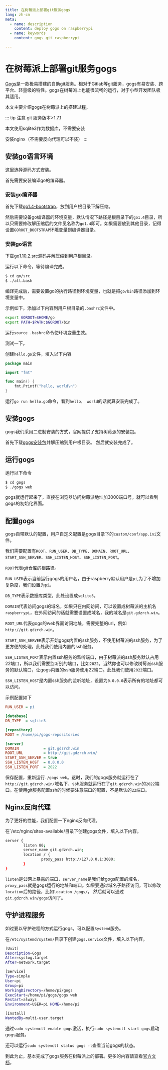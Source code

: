 ```yaml
---
title: 在树莓派上部署git服务gogs
lang: zh-cn
meta:
  - name: description
    content: deploy gogs on raspberrypi
  - name: keywords
    content: gogs git raspberrypi

---
```

# 在树莓派上部署git服务gogs

[Gogs](https://gogs.io/)是一款极易搭建的自助git服务。相对于Gitlab等git服务，gogs有易安装、跨平台、轻量级的特性。gogs在树莓派上也能很流畅的运行，对于小型开发团队极其适用。

本文主要介绍gogs在树莓派上的搭建过程。

::: tip 注意
git 服务版本>1.7.1

本文使用sqlite3作为数据库，不需要安装

安装nginx（不需要反向代理可以不装）
:::

## 安装go语言环境

这里选择源码方式安装。

首先需要安装编译go的编译器。

### 安装go编译器

首先下载[go1.4-bootstrap](https://dl.google.com/go/go1.4-bootstrap-20171003.tar.gz)，放到用户根目录下解压缩。

然后需要设备go编译器的环境变量，默认情况下路径是根目录下的`go1.4`目录，所以只需要修改解压缩后的文件见名称为`go1.4`即可。如果需要放到其他目录，记得设置`GOROOT_BOOTSTRAP`环境变量到编译器目录。

### 安装go语言

下载[go1.10.2.src](https://dl.google.com/go/go1.10.2.src.tar.gz)源码并解压缩到用户根目录。

运行以下命令，等待编译完成。

```bash
$ cd go/src
$ ./all.bash
```

编译完成后，需要设置go的执行路径到环境变量，也就是把`go/bin`路径添加到环境变量中。

示例如下，添加以下内容到用户根目录的`.bashrc`文件中。
```bash
export GOROOT=$HOME/go
export PATH=$PATH:$GOROOT/bin
```

运行`source .bashrc`命令使环境变量生效。

测试一下。

创建`hello.go`文件，填入以下内容
```go
package main

import "fmt"

func main() {
    fmt.Printf("hello, world\n")
}
```

运行`go run hello.go`命令，看到`hello， world`的话就算安装完成了。

## 安装gogs

gogs我们采用二进制安装的方式，官网提供了支持树莓派的安装包。

首先下载[gogs安装包](https://dl.gogs.io/0.11.43/gogs_0.11.43_raspi2_armv6.zip)并解压缩到用户根目录。
然后就安装完成了。

## 运行gogs

运行以下命令

```bash
$ cd gogs
$ ./gogs web
```
gogs就运行起来了，直接在浏览器访问树莓派地址加3000端口号，就可以看到gogs的初始化界面。

## 配置gogs

gogs自带默认的配置，用户自定义配置是gogs目录下的`custom/conf/app.ini`文件。

我们需要配置有`ROOT`、`RUN_USER`、`DB_TYPE`、`DOMAIN`、`ROOT_URL`、`START_SSH_SERVER`、`SSH_LISTEN_HOST`、`SSH_LISTEN_PORT`。

`ROOT`代表git仓库的根路径。

`RUN_USER`表示当前运行gogs的用户名，由于raspberry默认用户是`pi`,为了不增加复杂度，我们设置为`pi`。

`DB_TYPE`表示数据库类型，此处设置成`sqlite3`。

`DOMAIN`代表访问gogs的域名，如果只在内网访问，可以设置成树莓派的主机名`raspberrypi`，在外网访问的话就需要设置成域名，我的域名是`git.gdzrch.win`。

`ROOT_URL`代表gogs的web界面访问地址，需要完整的url，例如`http://git.gdzrch.win`。

`START_SSH_SERVER`表示开始gogs内置的ssh服务，不使用树莓派的ssh服务，为了更方便的处理，此处我们使用内置的ssh服务。

`SSH_LISTEN_PORT`表示内置ssh服务的监听端口，由于树莓派的ssh服务默认占用22端口，所以我们需要监听别的端口，比如`2022`。当然你也可以修改树莓派ssh服务的默认端口，让gogs内置的ssh服务使用22端口。此处我们使用`2022`端口。

`SSH_LISTEN_HOST`是内置ssh服务的监听地址，设置为`0.0.0.0`表示所有的地址都可以访问。

示例配置如下

```ini
RUN_USER = pi

[database]
DB_TYPE  = sqlite3

[repository]
ROOT = /home/pi/gogs-repositories

[server]
DOMAIN           = git.gdzrch.win
ROOT_URL         = http://git.gdzrch.win/
START_SSH_SERVER = true
SSH_LISTEN_HOST  = 0.0.0.0
SSH_LISTEN_PORT  = 2022

```

保存配置，重新运行`./gogs web`。这时，我们的gogs服务就运行在了`http://git.gdzrch.win/`域名下，ssh服务就运行在了`git.gdzrch.win`的`2022`端口。在使用git服务配置ssh的时候要注意端口的配置，不是默认的`22`端口。

## Nginx反向代理

为了更好的性能，我们配置一下nginx反向代理。

在`/etc/nginx/sites-available/目录下创建gogs文件，填入以下内容。

```bash
server {
        listen 80;
        server_name git.gdzrch.win;
        location / {
                proxy_pass http://127.0.0.1:3000;
        }
}
```

`listen`是公网上暴露的端口，`server_name`是我们给gogs配置的域名，`proxy_pass`就是gogs运行的地址和端口。如果要通过域名子路径访问，可以修改`location`后的路径，比如`location /gogs/`，
然后就可以通过`git.gdzrch.win/gogs`访问了。

## 守护进程服务

如过要以守护进程的方式运行gogs，可以配置`Systemd`服务。

在`/etc/systemd/system/`目录下创建`gogs.service`文件，填入以下内容。

```bash
[Unit]
Description=Gogs
After=syslog.target
After=network.target

[Service]
Type=simple
User=pi
Group=pi
WorkingDirectory=/home/pi/gogs
ExecStart=/home/pi/gogs/gogs web
Restart=always
Environment=USER=pi HOME=/home/pi

[Install]
WantedBy=multi-user.target

```

通过`sudo systemctl enable gogs`激活，执行`sudo systemctl start gogs`启动gogs服务。

还可以运行`sudo systemctl status gogs -l`查看当前gogs的状态。


到此为止，基本完成了gogs服务在树莓派上的部署。更多的内容请查看[官方文档](https://gogs.io/docs/)。
